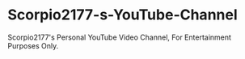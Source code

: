 # Scorpio2177-s-YouTube-Channel
Scorpio2177's Personal YouTube Video Channel, For Entertainment Purposes Only. 
